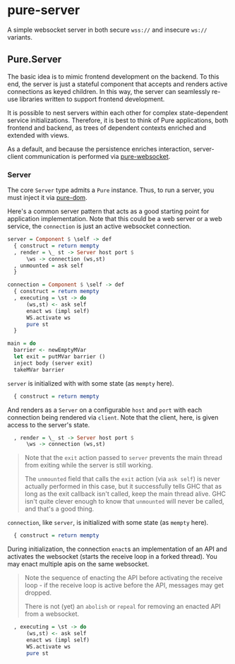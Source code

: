 # pure-server

A simple websocket server in both secure `wss://` and insecure `ws://` variants.

## Pure.Server

The basic idea is to mimic frontend development on the backend. To this end, the server is just a stateful component that accepts and renders active connections as keyed children. In this way, the server can seamlessly re-use libraries written to support frontend development.

It is possible to nest servers within each other for complex state-dependent service initializations. Therefore, it is best to think of Pure applications, both frontend and backend, as trees of dependent contexts enriched and extended with views.

As a default, and because the persistence enriches interaction, server-client communication is performed via [pure-websocket](/doc/pure-websocket/0.7.0.0).

### Server

The core `Server` type admits a `Pure` instance. Thus, to run a server, you must inject it via [pure-dom](/doc/pure-dom/0.7.0.0).

Here's a common server pattern that acts as a good starting point for application implementation. Note that this could be a web server or a web service, the `connection` is just an active websocket connection.

```haskell
server = Component $ \self -> def
  { construct = return mempty
  , render = \_ st -> Server host port $
      \ws -> connection (ws,st)
  , unmounted = ask self
  }

connection = Component $ \self -> def
  { construct = return mempty
  , executing = \st -> do
      (ws,st) <- ask self
      enact ws (impl self)
      WS.activate ws
      pure st
  }

main = do
  barrier <- newEmptyMVar
  let exit = putMVar barrier ()
  inject body (server exit)
  takeMVar barrier
```

`server` is initialized with with some state (as `mempty` here).

```haskell
  { construct = return mempty
```

And renders as a `Server` on a configurable `host` and `port` with each connection being rendered via `client`. Note that the client, here, is given access to the server's state.

```haskell
  , render = \_ st -> Server host port $
      \ws -> connection (ws,st)
```

> Note that the `exit` action passed to `server` prevents the main thread from exiting while the server is still working.
>
> The `unmounted` field that calls the `exit` action (via `ask self`) is never actually performed in this case, but it successfully tells GHC that as long as the exit callback isn't called, keep the main thread alive. GHC isn't quite clever enough to know that `unmounted` will never be called, and that's a good thing.

`connection`, like `server`, is initialized with some state (as `mempty` here).

```haskell
  { construct = return mempty
```

During initialization, the connection `enact`s an implementation of an API and activates the websocket (starts the receive loop in a forked thread). You may enact multiple apis on the same websocket.

> Note the sequence of enacting the API before activating the receive loop - if the receive loop is active before the API, messages may get dropped.
>
> There is not (yet) an `abolish` or `repeal` for removing an enacted API from a websocket.

```haskell
  , executing = \st -> do
      (ws,st) <- ask self
      enact ws (impl self)
      WS.activate ws
      pure st
```
